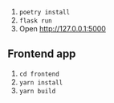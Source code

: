 1. `poetry install`
2. `flask run`
3. Open http://127.0.0.1:5000

## Frontend app

1. `cd frontend`
2. `yarn install`
3. `yarn build`
